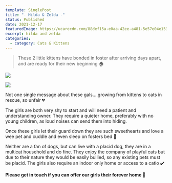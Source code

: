 ```yaml
---
template: SinglePost
title: "- Hilda & Zelda -"
status: Published
date: 2021-12-17
featuredImage: https://ucarecdn.com/88def15a-e0aa-42ee-a481-5e57e04e1533/-/crop/720x526/0,0/-/preview/
excerpt: hilda and zelda
categories:
  - category: Cats & Kittens
---
```

> These 2 little kittens have bonded in foster after arriving days apart, and are ready for their new beginning 🏠

![](https://ucarecdn.com/ae3bacd3-dea2-4292-9018-bc2ed5da45f4/)

![](https://ucarecdn.com/d97fd1b6-98e0-40d9-8915-3e6f74cf287a/)

Not one single message about these gals….growing from kittens to cats in rescue, so unfair 💔

The girls are both very shy to start and will need a patient and understanding owner. They require a quieter home, preferably with no young children, as loud noises can send them into hiding.

Once these girls let their guard down they are such sweethearts and love a wee pet and cuddle and even sleep on fosters bed 🥰

Neither are a fan of dogs, but can live with a placid dog, they are in a multicat household and do fine. They enjoy the company of playful cats but due to their nature they would be easily bullied, so any existing pets must be placid. The girls also require an indoor only home or access to a catio ✔️ 

**Please get in touch if you can offer our girls their forever home 🏡**